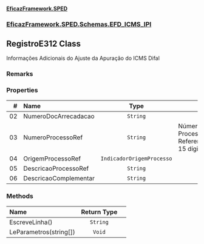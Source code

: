 #### [EficazFramework.SPED](EficazFrameworkSPED.md 'EficazFramework SPED')
### [EficazFramework.SPED.Schemas.EFD_ICMS_IPI](EficazFramework.SPED.Schemas.EFD_ICMS_IPI.md 'EficazFramework.SPED.Schemas.EFD_ICMS_IPI')

## RegistroE312 Class

Informações Adicionais do Ajuste da Apuração do ICMS Difal

### Remarks
### Properties

| # | Name | Type | |
| ---: | :--- | :---: | :--- |
| 02 | NumeroDocArrecadacao | `String` |  |
| 03 | NumeroProcessoRef | `String` | Número do Processo Referenciado. 15 dígitos |
| 04 | OrigemProcessoRef | `IndicadorOrigemProcesso` |  |
| 05 | DescricaoProcessoRef | `String` |  |
| 06 | DescricaoComplementar | `String` |  |
### Methods

| Name | Return Type | |
| :--- | :---: | :--- |
| EscreveLinha() | `String` |  |
| LeParametros(string[]) | `Void` |  |
